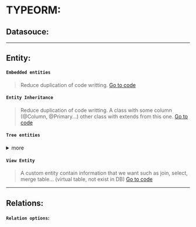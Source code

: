 # TYPEORM:

## Datasouce:

---

## Entity:

#### `Embedded entities`

> Reduce duplication of code writting.
> <a href='https://github1s.com/thanhtrungvo8401/typeorm-expressjs-typescript/blob/master/src/entity/EmbeddedEntities.ts' >Go to code</a>

#### `Entity Inheritance`

> Reduce duplication of code writting. A class with some column (@Column, @Primary...) other class with extends from this one.
> <a href='https://github1s.com/thanhtrungvo8401/typeorm-expressjs-typescript/blob/master/src/entity/EntitiesInheritance.ts' >Go to code</a>

#### `Tree entities`

<details>
<summary>more</summary>
<blockquote>

Adjacency li
Nested

Materialized Path (aka Path Enumeration)f

Closure table

Working with tree entities

</blockquote>
</details>

#### `View Entity`

> A custom entity contain information that we want such as join, select, merge table... (virtual table, not exist in DB)
> <a href='https://github1s.com/thanhtrungvo8401/typeorm-expressjs-typescript/blob/master/src/entity/ViewEntites.ts' target='_blank' >Go to code</a>

---

## Relations:

#### `Relation options`:
